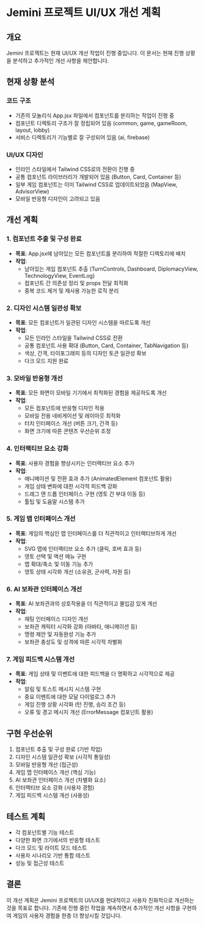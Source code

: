 # Jemini 프로젝트 UI/UX 개선 계획

## 개요

Jemini 프로젝트는 현재 UI/UX 개선 작업이 진행 중입니다. 이 문서는 현재 진행 상황을 분석하고 추가적인 개선 사항을 제안합니다.

## 현재 상황 분석

### 코드 구조
- 기존의 모놀리식 App.jsx 파일에서 컴포넌트를 분리하는 작업이 진행 중
- 컴포넌트 디렉토리 구조가 잘 정립되어 있음 (common, game, gameRoom, layout, lobby)
- 서비스 디렉토리가 기능별로 잘 구성되어 있음 (ai, firebase)

### UI/UX 디자인
- 인라인 스타일에서 Tailwind CSS로의 전환이 진행 중
- 공통 컴포넌트 라이브러리가 개발되어 있음 (Button, Card, Container 등)
- 일부 게임 컴포넌트는 이미 Tailwind CSS로 업데이트되었음 (MapView, AdvisorView)
- 모바일 반응형 디자인이 고려되고 있음

## 개선 계획

### 1. 컴포넌트 추출 및 구성 완료
- **목표**: App.jsx에 남아있는 모든 컴포넌트를 분리하여 적절한 디렉토리에 배치
- **작업**:
  - 남아있는 게임 컴포넌트 추출 (TurnControls, Dashboard, DiplomacyView, TechnologyView, EventLog)
  - 컴포넌트 간 의존성 정리 및 props 전달 최적화
  - 중복 코드 제거 및 재사용 가능한 로직 분리

### 2. 디자인 시스템 일관성 확보
- **목표**: 모든 컴포넌트가 일관된 디자인 시스템을 따르도록 개선
- **작업**:
  - 모든 인라인 스타일을 Tailwind CSS로 전환
  - 공통 컴포넌트 사용 확대 (Button, Card, Container, TabNavigation 등)
  - 색상, 간격, 타이포그래피 등의 디자인 토큰 일관성 확보
  - 다크 모드 지원 완료

### 3. 모바일 반응형 개선
- **목표**: 모든 화면이 모바일 기기에서 최적화된 경험을 제공하도록 개선
- **작업**:
  - 모든 컴포넌트에 반응형 디자인 적용
  - 모바일 전용 네비게이션 및 레이아웃 최적화
  - 터치 인터페이스 개선 (버튼 크기, 간격 등)
  - 화면 크기에 따른 콘텐츠 우선순위 조정

### 4. 인터랙티브 요소 강화
- **목표**: 사용자 경험을 향상시키는 인터랙티브 요소 추가
- **작업**:
  - 애니메이션 및 전환 효과 추가 (AnimatedElement 컴포넌트 활용)
  - 게임 상태 변화에 대한 시각적 피드백 강화
  - 드래그 앤 드롭 인터페이스 구현 (영토 간 부대 이동 등)
  - 툴팁 및 도움말 시스템 추가

### 5. 게임 맵 인터페이스 개선
- **목표**: 게임의 핵심인 맵 인터페이스를 더 직관적이고 인터랙티브하게 개선
- **작업**:
  - SVG 맵에 인터랙티브 요소 추가 (클릭, 호버 효과 등)
  - 영토 선택 및 액션 메뉴 구현
  - 맵 확대/축소 및 이동 기능 추가
  - 영토 상태 시각화 개선 (소유권, 군사력, 자원 등)

### 6. AI 보좌관 인터페이스 개선
- **목표**: AI 보좌관과의 상호작용을 더 직관적이고 몰입감 있게 개선
- **작업**:
  - 채팅 인터페이스 디자인 개선
  - 보좌관 캐릭터 시각화 강화 (아바타, 애니메이션 등)
  - 명령 제안 및 자동완성 기능 추가
  - 보좌관 충성도 및 성격에 따른 시각적 차별화

### 7. 게임 피드백 시스템 개선
- **목표**: 게임 상태 및 이벤트에 대한 피드백을 더 명확하고 시각적으로 제공
- **작업**:
  - 알림 및 토스트 메시지 시스템 구현
  - 중요 이벤트에 대한 모달 다이얼로그 추가
  - 게임 진행 상황 시각화 (턴 진행, 승리 조건 등)
  - 오류 및 경고 메시지 개선 (ErrorMessage 컴포넌트 활용)

## 구현 우선순위

1. 컴포넌트 추출 및 구성 완료 (기반 작업)
2. 디자인 시스템 일관성 확보 (시각적 통일성)
3. 모바일 반응형 개선 (접근성)
4. 게임 맵 인터페이스 개선 (핵심 기능)
5. AI 보좌관 인터페이스 개선 (차별화 요소)
6. 인터랙티브 요소 강화 (사용자 경험)
7. 게임 피드백 시스템 개선 (사용성)

## 테스트 계획

- 각 컴포넌트별 기능 테스트
- 다양한 화면 크기에서의 반응형 테스트
- 다크 모드 및 라이트 모드 테스트
- 사용자 시나리오 기반 통합 테스트
- 성능 및 접근성 테스트

## 결론

이 개선 계획은 Jemini 프로젝트의 UI/UX를 현대적이고 사용자 친화적으로 개선하는 것을 목표로 합니다. 기존에 진행 중인 작업을 계속하면서 추가적인 개선 사항을 구현하여 게임의 사용자 경험을 한층 더 향상시킬 것입니다.